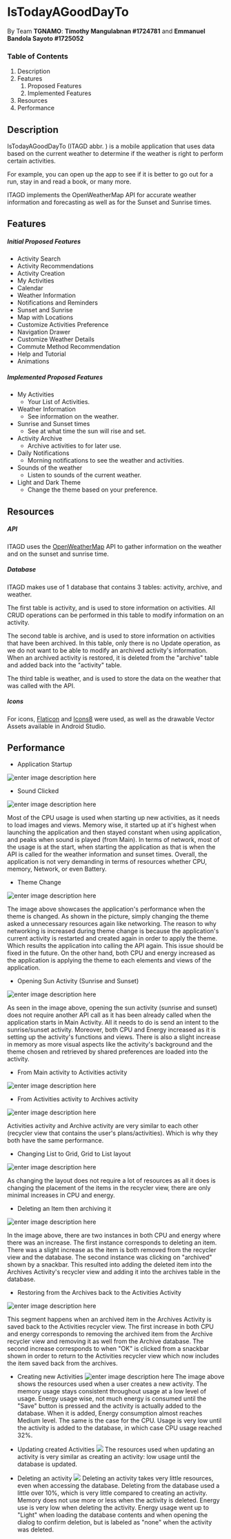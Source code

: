 ﻿# IsTodayAGoodDayTo
By Team **TGNAMO**: **Timothy Mangulabnan  #1724781** and **Emmanuel Bandola Sayoto #1725052**



### Table of Contents


1. Description
2. Features
   1. Proposed Features
   2. Implemented Features
3. Resources
4. Performance



## Description 
IsTodayAGoodDayTo (ITAGD abbr. ) is a mobile application that uses data based on the current weather to determine if the weather is right to perform certain activities.


For example, you can open up the app to see if it is better to go out for a run, stay in and read a book, or many more.


ITAGD implements the OpenWeatherMap API for accurate weather information and forecasting as well as for the Sunset and Sunrise times.


## Features


##### Initial Proposed Features


- Activity Search
- Activity Recommendations
- Activity Creation
- My Activities
- Calendar
- Weather Information
- Notifications and Reminders
- Sunset and Sunrise
- Map with Locations
- Customize Activities Preference
- Navigation Drawer
- Customize Weather Details
- Commute Method Recommendation
- Help and Tutorial
- Animations


##### Implemented Proposed Features


- My Activities
  - Your List of Activities.
- Weather Information
	- See information on the weather.
- Sunrise and Sunset times
	- See at what time the sun will rise and set.
- Activity Archive
	- Archive activities to for later use.
- Daily Notifications
	- Morning notifications to see the weather and activities.
- Sounds of the weather
	- Listen to sounds of the current weather.
- Light and Dark Theme
	- Change the theme based on your preference.



## Resources
##### API


ITAGD uses the [OpenWeatherMap](https://openweathermap.org/api) API to gather information on the weather and on the sunset and sunrise time. 

##### Database 


ITAGD makes use of 1 database that contains 3 tables: activity, archive, and weather. 


The first table is activity, and is used to store information on activities. All CRUD operations can be performed in this table to modify information on an activity. 


The second table is archive, and is used to store information on activities that have been archived. In this table, only there is no Update operation, as we do not want to be able to modify an archived activity's information. When an archived activity is restored, it is deleted from the "archive" table and added back into the "activity" table.


The third table is weather, and is used to store the data on the weather that was called with the API.


##### Icons
For icons, [Flaticon](https://www.flaticon.com/) and [Icons8](https://icons8.com/) were used, as well as the drawable Vector Assets available in Android Studio.


## Performance

- Application Startup

![enter image description here](https://lh3.googleusercontent.com/9KD7SrlwH_-8MyO7s2vqMStFEtzF_Q8zxS-XQyIuI-QG3Xb8PMl5iMAUYwjUhg0-l3zP4MSiNsE "App Startup")

- Sound Clicked

![enter image description here](https://lh3.googleusercontent.com/T4X9Ra01gyMS2pfucLJMkkMW2tI90FadPMiT3LzOwkKv84Y-t5nI9VE0yNlIyanlSYWi5pRd4xE "Sound Clicked")

Most of the CPU usage is used when starting up new activities, as it needs to load images and views. Memory wise, it started up at it's highest when launching the application and then stayed constant when using application, and peaks when sound is played (from Main). In terms of network, most of the usage is at the start, when starting the application as that is when the API is called for the weather information and sunset times. Overall, the application is not very demanding in terms of resources whether CPU, memory, Network, or even Battery.

- Theme Change

![enter image description here](https://lh3.googleusercontent.com/mS_azaqT5oANpQv-Ls0ofnJMrlyGdugheUl4kIBpPuLeIrMVcSj39bLFGdAFrSEuXjgCe1LC_gw "Theme Change")

The image above showcases the application's performance when the theme is changed. As shown in the picture, simply changing the theme asked a unnecessary resources again like networking. The reason to why networking is increased during theme change is because the application's current activity is restarted and created again in order to apply the theme. Which results the application into calling the API again. This issue should be fixed in the future. On the other hand, both CPU and energy increased as the application is applying the theme to each elements and views of the application.

- Opening Sun Activity (Sunrise and Sunset)

![enter image description here](https://lh3.googleusercontent.com/sQ4OwlhwJKhLOjePaU60Wf_AtxnBqXqdJpy08xJ8sz2eLu5AiOd3qsvbQ4w_e-zYKXGdMJ9wOGw "Sun Activity")

As seen in the image above, opening the sun activity (sunrise and sunset) does not require another API call as it has been already called when the application starts in Main Activity. All it needs to do is send an intent to the sunrise/sunset activity. Moreover, both CPU and Energy increased as it is setting up the activity's functions and views. There is also a slight increase in memory as more visual aspects like the activity's background and the theme chosen and retrieved by shared preferences are loaded into the activity.

- From Main activity to Activities activity

![enter image description here](https://lh3.googleusercontent.com/w-z-QwyMV57JVl_P_SvDkmcj2CHKJ-2_mVwoFhNxG-eAB_1aWA1TjyUKevqdEgD6KlhrwakQ6dE "Main to Activities")

- From Activities activity to Archives activity

![enter image description here](https://lh3.googleusercontent.com/E4uBy2k6cu_v4yx6GpFR4AnbjU9i98avE3i3GAUnv4eFdpubOf7nT__m3N8yYXMJ5Y4CUD_FBGQ "Activities to Archives")

Activities activity and Archive activity are very similar to each other (recycler view that contains the user's plans/activities). Which is why they both have the same performance.

- Changing List to Grid, Grid to List layout

![enter image description here](https://lh3.googleusercontent.com/PBj-WyxCGjHNpQkF5HtXeOd4SaVP1Y0GAqIF7bhHDqzr-TiKCrzjSnk0dxacdBS87Eb1sr3hAqA "List to Grid")

As changing the layout does not require a lot of resources as all it does is changing the placement of the items in the recycler view, there are only minimal increases in CPU and energy.

- Deleting an Item then archiving it

![enter image description here](https://lh3.googleusercontent.com/nmtYyS0kAVfjJ78g3YKXcLZkJADX8vukdBGO5aJdHW73AUrU8XHFC-uagSKxPd0gzzyamdeQltg "Delete and Archive")

In the image above, there are two instances in both CPU and energy where there was an increase. The first instance corresponds to deleting an item. There was a slight increase as the item is both removed from the recycler view and the database. The second instance was clicking on "archived" shown by a snackbar. This resulted into adding the deleted item into the Archives Activity's recycler view and adding it into the archives table in the database.

- Restoring from the Archives back to the Activities Activity

![enter image description here](https://lh3.googleusercontent.com/t_EXQhWg_GiLeYZ9wkVQcJfMHfrNFqRcjwCJaaFkVQePgesOXClErZVQIGGKrkvNTUa0hgTkpUg "Archives to Activities")

This segment happens when an archived item in the Archives Activity is saved back to the Activities recycler view.  The first increase in both CPU and energy corresponds to removing the archived item from the Archive recycler view and removing it as well from the Archive database. The second increase corresponds to when "OK" is clicked from a snackbar shown in order to return to the Activities recycler view which now includes the item saved back from the archives.

- Creating new Activities
![enter image description here](https://lh3.googleusercontent.com/ORj19l9FEYnUd4cc3n5rKxxTntlDMyzWwcFR1wtgkXUYkGl4WHN8DylBkDjQLzQHKHaHbHVsb6iS "Create Activity")
The image above shows the resources used when a user creates a new activity. The memory usage stays consistent throughout usage at a low level of usage. Energy usage wise, not much energy is consumed until the "Save" button is pressed and the activity is actually added to the database. When it is added, Energy consumption almost reaches Medium level. The same is the case for the CPU. Usage is very low until the activity is added to the database, in which case CPU usage reached 32%.

- Updating created Activities
![
](https://lh3.googleusercontent.com/cvG_tsa4sI3pBdT15GBAVySUVxrfJslnqXPjnPZwkYbcgXZFjl_CjwlV0tY_HyelOlGYJJCXFRrr "Updating activity")
The resources used when updating an activity is very similar as creating an activity: low usage until the database is updated.
- Deleting an activity
![
](https://lh3.googleusercontent.com/tteCAc6rNS4wPDaTpuneZS0NCkS4eFWZNPst9uIAy_gswDHay7XJFyELZWz2PNEPo3t4kge4ysIL "delete activity")
Deleting an activity takes very little resources, even when accessing the database. Deleting from the database used a little over 10%, which is very little compared to creating an activity. Memory does not use more or less when the activity is deleted. Energy use is very low when deleting the activity. Energy usage went up to "Light" when loading the database contents and when opening the dialog to confirm deletion, but is labeled as "none" when the activity was deleted.
